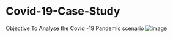 # Covid-19-Case-Study
Objective To Analyse the Covid -19 Pandemic scenario 
![image](https://user-images.githubusercontent.com/82544165/208038650-0201e9a2-016d-4297-ac57-dd119d6d3703.png)
